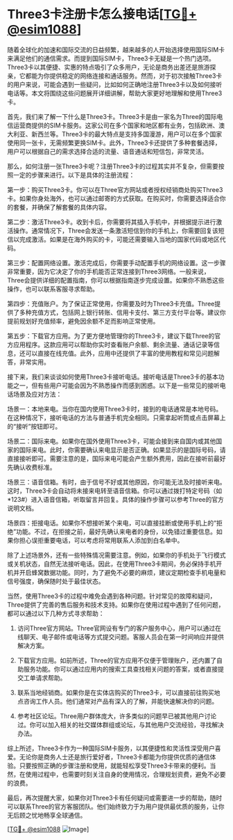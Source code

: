 # Three3卡注册卡怎么接电话[[TG💪+ @esim1088](https://t.me/s/esim1088)]

随着全球化的加速和国际交流的日益频繁，越来越多的人开始选择使用国际SIM卡来满足他们的通信需求。而提到国际SIM卡，Three3卡无疑是一个热门选项。Three3卡以其便捷、实惠的特点吸引了众多用户，无论是商务出差还是旅游探亲，它都能为你提供稳定的网络连接和通话服务。然而，对于初次接触Three3卡的用户来说，可能会遇到一些疑问，比如如何正确地注册Three3卡以及如何接听电话等。本文将围绕这些问题展开详细讲解，帮助大家更好地理解和使用Three3卡。

首先，我们来了解一下什么是Three3卡。Three3卡是由一家名为Three的国际电信运营商提供的SIM卡服务。这家公司在多个国家和地区都有业务，包括欧洲、澳大利亚、新西兰等。Three3卡的最大特点是支持多国漫游，用户可以在多个国家使用同一张卡，无需频繁更换SIM卡。此外，Three3卡还提供了多种套餐选择，用户可以根据自己的需求选择合适的流量、语音通话和短信包，非常灵活。

那么，如何注册一张Three3卡呢？注册Three3卡的过程其实并不复杂，但需要按照一定的步骤来进行。以下是具体的注册流程：

第一步：购买Three3卡。你可以在Three官方网站或者授权经销商处购买Three3卡。如果你身处海外，也可以通过邮寄的方式获取。在购买时，你需要选择适合你的套餐，并确保了解套餐的具体内容。

第二步：激活Three3卡。收到卡后，你需要将其插入手机中，并根据提示进行激活操作。通常情况下，Three会发送一条激活短信到你的手机上，你需要回复该短信以完成激活。如果是在海外购买的卡，可能还需要输入当地的国家代码或地区代码。

第三步：配置网络设置。激活完成后，你需要手动配置手机的网络设置。这一步骤非常重要，因为它决定了你的手机能否正常连接到Three3网络。一般来说，Three会提供详细的配置指南，你可以根据指南逐步完成设置。如果你不熟悉这些操作，也可以联系客服寻求帮助。

第四步：充值账户。为了保证正常使用，你需要及时为Three3卡充值。Three提供了多种充值方式，包括网上银行转账、信用卡支付、第三方支付平台等。建议你提前规划好充值频率，避免因余额不足而影响正常使用。

第五步：下载官方应用。为了更方便地管理你的Three3卡，建议下载Three的官方应用程序。这款应用可以帮助你实时查看账户余额、剩余流量、通话记录等信息，还可以直接在线充值。此外，应用中还提供了丰富的使用教程和常见问题解答，非常实用。

接下来，我们来谈谈如何使用Three3卡接听电话。接听电话是Three3卡的基本功能之一，但有些用户可能会因为不熟悉操作而感到困惑。以下是一些常见的接听电话场景及应对方法：

场景一：本地来电。当你在国内使用Three3卡时，接到的电话通常是本地号码。在这种情况下，接听电话的方法与普通手机完全相同。只需拿起听筒或点击屏幕上的“接听”按钮即可。

场景二：国际来电。如果你在国外使用Three3卡，可能会接到来自国内或其他国家的国际来电。此时，你需要确认来电显示是否正确。如果显示的是国际号码，请直接接听即可。需要注意的是，国际来电可能会产生额外费用，因此在接听前最好先确认收费标准。

场景三：语音信箱。有时，由于信号不好或其他原因，你可能无法及时接听来电。这时，Three3卡会自动将未接来电转至语音信箱。你可以通过拨打特定号码（如*123#）进入语音信箱，听取留言并回复。具体的操作步骤可以参考Three的官方说明文档。

场景四：拒接电话。如果你不想接听某个来电，可以直接挂断或使用手机上的“拒绝”功能。不过，在拒接之前，最好先确认来电者的身份，以免错过重要信息。如果你担心误拒重要电话，可以考虑将常用联系人添加到白名单中。

除了上述场景外，还有一些特殊情况需要注意。例如，如果你的手机处于飞行模式或关机状态，自然无法接听电话。因此，在使用Three3卡期间，务必保持手机开机并开启蜂窝数据功能。同时，为了避免不必要的麻烦，建议定期检查手机电量和信号强度，确保随时处于最佳状态。

当然，使用Three3卡的过程中难免会遇到各种问题。针对常见的故障和疑问，Three提供了完善的售后服务和技术支持。如果你在使用过程中遇到了任何问题，都可以通过以下几种方式寻求帮助：

1. 访问Three官方网站。Three官网设有专门的客户服务中心，用户可以通过在线聊天、电子邮件或电话等方式提交问题。客服人员会在第一时间响应并提供解决方案。

2. 下载官方应用。如前所述，Three的官方应用不仅便于管理账户，还内置了自助服务功能。你可以通过应用内的搜索工具查找相关问题的答案，或者直接提交工单请求帮助。

3. 联系当地经销商。如果你是在实体店购买的Three3卡，可以直接前往购买地点咨询工作人员。他们通常对产品有深入的了解，并能快速解决你的问题。

4. 参考社区论坛。Three用户群体庞大，许多类似的问题早已被其他用户讨论过。你可以加入相关的社交媒体群组或论坛，与其他用户交流经验，寻找解决办法。

综上所述，Three3卡作为一种国际SIM卡服务，以其便捷性和灵活性深受用户喜爱。无论你是商务人士还是旅行爱好者，Three3卡都能为你提供优质的通信体验。只要按照正确的步骤注册和使用，就能轻松享受Three3卡带来的便利。当然，在使用过程中，也需要时刻关注自身的使用情况，合理规划资费，避免不必要的浪费。

最后，再次提醒大家，如果你对Three3卡有任何疑问或需要进一步的帮助，随时可以联系Three的官方客服团队。他们始终致力于为用户提供最优质的服务，让你无后顾之忧地畅享全球通信。

[[TG💪+ @esim1088](https://t.me/s/esim1088) ![Image](https://i.postimg.cc/4NQfJmqS/Snipaste-2025-05-13-00-14-12.png)]